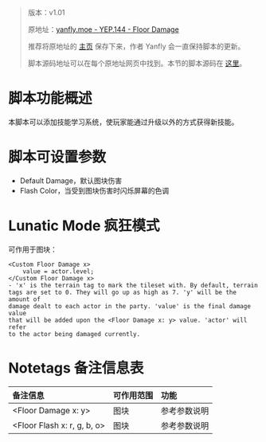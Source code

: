 > 版本：v1.01
>
> 原地址：[yanfly.moe - YEP.144 - Floor Damage](http://yanfly.moe/2017/06/30/yep-144-floor-damage-rpg-maker-mv/)
> 
> 推荐将原地址的 [主页](http://yanfly.moe/yep/) 保存下来，作者 Yanfly 会一直保持脚本的更新。
> 
> 脚本源码地址可以在每个原地址网页中找到。本节的脚本源码在 [这里](https://www.dropbox.com/s/nlsatz4wp1bxyz4/YEP_FloorDamage.js?dl=0)。

# 脚本功能概述

本脚本可以添加技能学习系统，使玩家能通过升级以外的方式获得新技能。

# 脚本可设置参数

- Default Damage，默认图块伤害
- Flash Color，当受到图块伤害时闪烁屏幕的色调

# Lunatic Mode 疯狂模式

可作用于图块：
```
<Custom Floor Damage x>
    value = actor.level;
</Custom Floor Damage x>
- 'x' is the terrain tag to mark the tileset with. By default, terrain
tags are set to 0. They will go up as high as 7. 'y' will be the amount of
damage dealt to each actor in the party. 'value' is the final damage value
that will be added upon the <Floor Damage x: y> value. 'actor' will refer
to the actor being damaged currently.
```

# Notetags 备注信息表

备注信息|可作用范围|功能
:-|:-|:-
&lt;Floor Damage x: y>|图块|参考参数说明
&lt;Floor Flash x: r, g, b, o>|图块|参考参数说明
